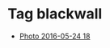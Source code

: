 <!--
title: Tag blackwall
date: 2020-06-28T14:38:48.159Z
tags:
-->
# Tag blackwall

 * [Photo 2016-05-24 18](144866489077.md)